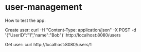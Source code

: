 # user-management

How to test the app:

Create user:
curl -H "Content-Type: application/json" -X POST -d '{"UserID":"1","name":"Bob"}' http://localhost:8080/users

Get user:
curl http://localhost:8080/users/1

<!-- Security scan triggered at 2025-09-02 21:06:38 -->

<!-- Security scan triggered at 2025-09-11 05:48:49 -->